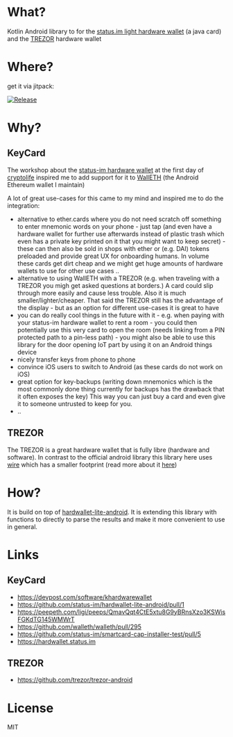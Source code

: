 # What?

Kotlin Android library to for the [status.im light hardware wallet](https://hardwallet.status.im) (a java card) and the [TREZOR](https://trezor.io) hardware wallet

# Where?

get it via jitpack:

[![Release](https://jitpack.io/v/walleth/KHardWareWallet.svg)](https://jitpack.io/#walleth/KHardWareWallet)

# Why?

## KeyCard

The workshop about the [status-im hardware wallet](https://hardwallet.status.im) at the first day of [cryptolife](https://hackathon.status.im) inspired me to add support for it to  [WallETH](https://walleth.org) (the Android Ethereum wallet I maintain)

A lot of great use-cases for this came to my mind and inspired me to do the integration:
 - alternative to ether.cards where you do not need scratch off something to enter mnemonic words on your phone - just tap (and even have a hardware wallet for further use afterwards instead of plastic trash which even has a private key printed on it that you might want to keep secret) - these can then also be sold in shops with ether or (e.g. DAI) tokens preloaded and provide great UX for onboarding humans. In volume these cards get dirt cheap and we might get huge amounts of hardware wallets to use for other use cases ..
 - alternative to using WallETH with a TREZOR (e.g. when traveling with a TREZOR you migh get asked questions at borders.) A card could slip through more easily and cause less trouble. Also it is much smaller/lighter/cheaper.  That said the TREZOR still has the advantage of the display - but as an option for different use-cases it is great to have
 - you can do really cool things in the future with it - e.g. when paying with your status-im hardware wallet to rent a room - you could then potentially use this very card to open the room (needs linking from a PIN protected path to a pin-less path) - you might also be able to use this library for the door opening IoT part by using it on an Android things device
 - nicely transfer keys from phone to phone
 - convince iOS users to switch to Android (as these cards do not work on iOS)
 - great option for key-backups (writing down mnemonics which is the most commonly done thing currently for backups has the drawback that it often exposes the key) This way you can just buy a card and even give it to someone untrusted to keep for you.
 - ..

## TREZOR

The TREZOR is a great hardware wallet that is fully libre (hardware and software). In contrast to the official android library this library here uses [wire](https://github.com/square/wire) which has a smaller footprint (read more about it [here](https://github.com/square/wire#why-wire))

# How?

It is build on top of [hardwallet-lite-android](https://github.com/status-im/hardwallet-lite-android). It is extending this library with functions to directly to parse the results and make it more convenient to use in general.

# Links

## KeyCard

 * https://devpost.com/software/khardwarewallet
 * https://github.com/status-im/hardwallet-lite-android/pull/1
 * https://peepeth.com/ligi/peeps/QmavQqt4CtE5xtu8G9yBRnsXzo3KSWisFGKdTG145WMWrT
 * https://github.com/walleth/walleth/pull/295
 * https://github.com/status-im/smartcard-cap-installer-test/pull/5
 * https://hardwallet.status.im

## TREZOR

 * https://github.com/trezor/trezor-android

# License

MIT
